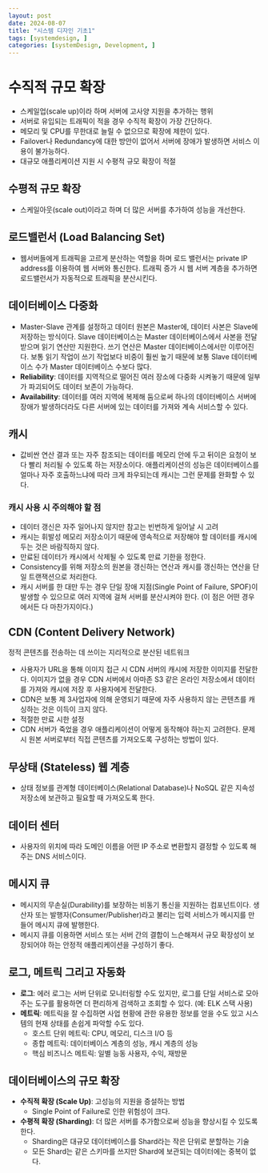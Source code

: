 ```yaml
---
layout: post
date: 2024-08-07
title: "시스템 디자인 기초1"
tags: [systemdesign, ]
categories: [systemDesign, Development, ]
---
```



# 수직적 규모 확장

- 스케일업(scale up)이라 하며 서버에 고사양 지원을 추가하는 행위
- 서버로 유입되는 트래픽이 적을 경우 수직적 확장이 가장 간단하다.
- 메모리 및 CPU를 무한대로 늘릴 수 없으므로 확장에 제한이 있다.
- Failover나 Redundancy에 대한 방안이 없어서 서버에 장애가 발생하면 서비스 이용이 불가능하다.
- 대규모 애플리케이션 지원 시 수평적 규모 확장이 적절

## 수평적 규모 확장

- 스케일아웃(scale out)이라고 하며 더 많은 서버를 추가하여 성능을 개선한다.

## 로드밸런서 (Load Balancing Set)

- 웹서버들에게 트래픽을 고르게 분산하는 역할을 하며 로드 밸런서는 private IP address를 이용하여 웹 서버와 통신한다. 트래픽 증가 시 웹 서버 계층을 추가하면 로드밸런서가 자동적으로 트래픽을 분산시킨다.

## 데이터베이스 다중화

- Master-Slave 관계를 설정하고 데이터 원본은 Master에, 데이터 사본은 Slave에 저장하는 방식이다. Slave 데이터베이스는 Master 데이터베이스에서 사본을 전달받으며 읽기 연산만 지원한다. 쓰기 연산은 Master 데이터베이스에서만 이루어진다. 보통 읽기 작업이 쓰기 작업보다 비중이 훨씬 높기 때문에 보통 Slave 데이터베이스 수가 Master 데이터베이스 수보다 많다.
- **Reliability**: 데이터를 지역적으로 떨어진 여러 장소에 다중화 시켜놓기 때문에 일부가 파괴되어도 데이터 보존이 가능하다.
- **Availability**: 데이터를 여러 지역에 복제해 둠으로써 하나의 데이터베이스 서버에 장애가 발생하더라도 다른 서버에 있는 데이터를 가져와 계속 서비스할 수 있다.

## 캐시

- 값비싼 연산 결과 또는 자주 참조되는 데이터를 메모리 안에 두고 뒤이은 요청이 보다 빨리 처리될 수 있도록 하는 저장소이다. 애플리케이션의 성능은 데이터베이스를 얼마나 자주 호출하느냐에 따라 크게 좌우되는데 캐시는 그런 문제를 완화할 수 있다.

### 캐시 사용 시 주의해야 할 점

- 데이터 갱신은 자주 일어나지 않지만 참고는 빈번하게 일어날 시 고려
- 캐시는 휘발성 메모리 저장소이기 때문에 영속적으로 저장해야 할 데이터를 캐시에 두는 것은 바람직하지 않다.
- 만료된 데이터가 캐시에서 삭제될 수 있도록 만료 기한을 정한다.
- Consistency를 위해 저장소의 원본을 갱신하는 연산과 캐시를 갱신하는 연산을 단일 트랜잭션으로 처리한다.
- 캐시 서버를 한 대만 두는 경우 단일 장애 지점(Single Point of Failure, SPOF)이 발생할 수 있으므로 여러 지역에 걸쳐 서버를 분산시켜야 한다. (이 점은 어떤 경우에서든 다 마찬가지이다.)

## CDN (Content Delivery Network)


정적 콘텐츠를 전송하는 데 쓰이는 지리적으로 분산된 네트워크

- 사용자가 URL을 통해 이미지 접근 시 CDN 서버의 캐시에 저장한 이미지를 전달한다. 이미지가 없을 경우 CDN 서버에서 아마존 S3 같은 온라인 저장소에서 데이터를 가져와 캐시에 저장 후 사용자에게 전달한다.
- CDN은 보통 제 3사업자에 의해 운영되기 때문에 자주 사용하지 않는 콘텐츠를 캐싱하는 것은 이득이 크지 않다.
- 적절한 만료 시한 설정
- CDN 서버가 죽었을 경우 애플리케이션이 어떻게 동작해야 하는지 고려한다. 문제 시 원본 서버로부터 직접 콘텐츠를 가져오도록 구성하는 방법이 있다.

## 무상태 (Stateless) 웹 계층

- 상태 정보를 관계형 데이터베이스(Relational Database)나 NoSQL 같은 지속성 저장소에 보관하고 필요할 때 가져오도록 한다.

## 데이터 센터

- 사용자의 위치에 따라 도메인 이름을 어떤 IP 주소로 변환할지 결정할 수 있도록 해주는 DNS 서비스이다.

## 메시지 큐

- 메시지의 무손실(Durability)를 보장하는 비동기 통신을 지원하는 컴포넌트이다. 생산자 또는 발행자(Consumer/Publisher)라고 불리는 입력 서비스가 메시지를 만들어 메시지 큐에 발행한다.
- 메시지 큐를 이용하면 서비스 또는 서버 간의 결합이 느슨해져서 규모 확장성이 보장되어야 하는 안정적 애플리케이션을 구성하기 좋다.

## 로그, 메트릭 그리고 자동화

- **로그**: 에러 로그는 서버 단위로 모니터링할 수도 있지만, 로그를 단일 서비스로 모아주는 도구를 활용하면 더 편리하게 검색하고 조회할 수 있다. (예: ELK 스택 사용)
- **메트릭**: 메트릭을 잘 수집하면 사업 현황에 관한 유용한 정보를 얻을 수도 있고 시스템의 현재 상태를 손쉽게 파악할 수도 있다.
	- 호스트 단위 메트릭: CPU, 메모리, 디스크 I/O 등
	- 종합 메트릭: 데이터베이스 계층의 성능, 캐시 계층의 성능
	- 핵심 비즈니스 메트릭: 일별 능동 사용자, 수익, 재방문

## 데이터베이스의 규모 확장

- **수직적 확장 (Scale Up)**: 고성능의 지원을 증설하는 방법
	- Single Point of Failure로 인한 위험성이 크다.
- **수평적 확장 (Sharding)**: 더 많은 서버를 추가함으로써 성능을 향상시킬 수 있도록 한다.
	- Sharding은 대규모 데이터베이스를 Shard라는 작은 단위로 분할하는 기술
	- 모든 Shard는 같은 스키마를 쓰지만 Shard에 보관되는 데이터에는 중복이 없다.

